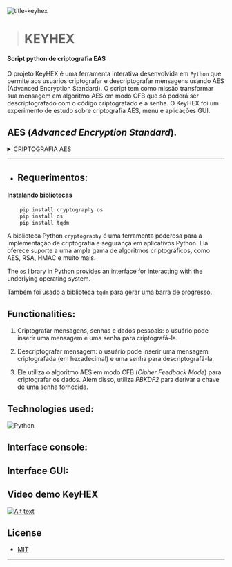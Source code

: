 
<img src="https://i.ibb.co/5FBDP1s/title-keyhex.jpg" alt="title-keyhex" border="0">

> # KEYHEX

#### Script python de criptografia EAS

O projeto KeyHEX é uma ferramenta interativa desenvolvida em `Python` que permite aos usuários criptografar e descriptografar mensagens usando AES (Advanced Encryption Standard). O script tem como missão transformar sua mensagem em algoritmo AES em modo CFB que só poderá ser descriptografado com o código criptografado e a senha. O KeyHEX foi um experimento de estudo sobre criptografia AES, menu e aplicações GUI. 

## AES (_Advanced Encryption Standard_).

<details>
<summary>CRIPTOGRAFIA AES</summary><br>

O AES é um algoritmo de criptografia simétrica, o que significa que ele usa a mesma chave para criptografar e descriptografar os dados. Ele opera em blocos de dados e foi projetado para ser rápido e eficiente em uma ampla variedade de dispositivos.

O AES substituiu o antigo algoritmo de criptografia DES (Data Encryption Standard).
O AES opera em diferentes tamanhos de chave, sendo os mais comuns 128, 192 e 256 bits. Quanto maior a chave, mais difícil é para um atacante realizar um ataque de força bruta bem-sucedido. Na prática, o AES com uma chave de 128 bits é considerado seguro para a maioria das aplicações, mas chaves maiores podem ser preferíveis para cenários de alta segurança.

_O AES consiste em várias etapas, incluindo substituições de bytes, permutações de linhas, permutações de colunas e adição de chaves, todas aplicadas repetidamente em múltiplas rodadas. Essas operações complexas fornecem uma camada de segurança robusta contra uma variedade de ataques criptográficos conhecidos._
</details>

__________________________________________________________

- ## Requerimentos:

#### Instalando bibliotecas

``` bash
    pip install cryptography os
    pip install os
    pip install tqdm
```
A biblioteca Python `cryptography` é uma ferramenta poderosa para a implementação de criptografia e segurança em aplicativos Python. Ela oferece suporte a uma ampla gama de algoritmos criptográficos, como AES, RSA, HMAC e muito mais.

The `os` library in Python provides an interface for interacting with the underlying operating system. 

Também foi usado a biblioteca `tqdm` para gerar uma barra de progresso.

## Functionalities:

1. Criptografar mensagens, senhas e dados pessoais: o usuário pode inserir uma mensagem e uma senha para criptografá-la.

2. Descriptografar mensagem: o usuário pode inserir uma mensagem criptografada (em hexadecimal) e uma senha para descriptografá-la.

3. Ele utiliza o algoritmo AES em modo CFB (_Cipher Feedback Mode_) para criptografar os dados. Além disso, utiliza _PBKDF2_ para derivar a chave de uma senha fornecida.

## Technologies used:

![Python](https://img.shields.io/badge/Python-14354C?style=for-the-badge&logo=python&logoColor=white)&nbsp; 

## Interface console:

## Interface GUI:

## Video demo KeyHEX

[![Alt text](https://img.youtube.com/vi/2bGmIa1zv4A/0.jpg)](https://www.youtube.com/watch?v=2bGmIa1zv4A)

## License
 * [MIT](LICENSE)
__________________________________________________________
